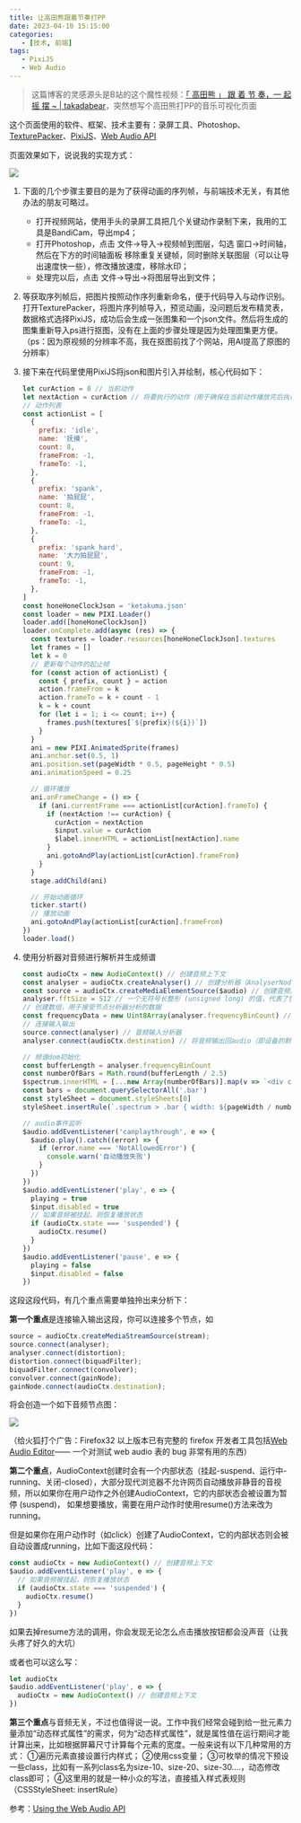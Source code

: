 ```yaml
---
title: 让高田熊跟着节奏打PP
date: 2023-04-10 15:15:00
categories:
   - [技术, 前端]
tags:
   - PixiJS
   - Web Audio
---
```


> 这篇博客的灵感源头是B站的这个魔性视频：[「 高田熊 」 跟 着 节 奏，一 起 摇 摆 ~ | takadabear](https://www.bilibili.com/video/BV1uL411g7Yg)，突然想写个高田熊打PP的音乐可视化页面

这个页面使用的软件、框架、技术主要有：录屏工具、Photoshop、[TexturePacker](https://www.codeandweb.com/texturepacker)、[PixiJS](https://pixijs.com/)、[Web Audio API](https://developer.mozilla.org/en-US/docs/Web/API/Web_Audio_API/Best_practices)
<!-- more -->
页面效果如下，说说我的实现方式：

![](/images/ketakuma.gif)

1. 下面的几个步骤主要目的是为了获得动画的序列帧，与前端技术无关，有其他办法的朋友可略过。
   - 打开视频网站，使用手头的录屏工具把几个关键动作录制下来，我用的工具是BandiCam，导出mp4；
   - 打开Photoshop，点击 文件->导入->视频帧到图层，勾选 窗口->时间轴，然后在下方的时间轴面板 移除重复关键帧，同时删除关联图层（可以让导出速度快一些），修改播放速度，移除水印；
   - 处理完以后，点击 文件->导出->将图层导出到文件；
2. 等获取序列帧后，把图片按照动作序列重新命名，便于代码导入与动作识别。打开TexturePacker，将图片序列帧导入，预览动画，没问题后发布精灵表，数据格式选择PixiJS，成功后会生成一张图集和一个json文件。然后将生成的图集重新导入ps进行抠图，没有在上面的步骤处理是因为处理图集更方便。（ps：因为原视频的分辨率不高，我在抠图前找了个网站，用AI提高了原图的分辨率）
3. 接下来在代码里使用PixiJS将json和图片引入并绘制，核心代码如下：

   ```javascript
   let curAction = 0 // 当前动作
   let nextAction = curAction // 将要执行的动作（用于确保在当前动作播放完后执行）
   // 动作列表
   const actionList = [
     {
       prefix: 'idle',
       name: '抚摸',
       count: 8,
       frameFrom: -1,
       frameTo: -1,
     },
     {
       prefix: 'spank',
       name: '拍屁屁',
       count: 8,
       frameFrom: -1,
       frameTo: -1,
     },
     {
       prefix: 'spank_hard',
       name: '大力拍屁屁',
       count: 9,
       frameFrom: -1,
       frameTo: -1,
     },
   ]
   const honeHoneClockJson = 'ketakuma.json'
   const loader = new PIXI.Loader()
   loader.add([honeHoneClockJson])
   loader.onComplete.add(async (res) => {
     const textures = loader.resources[honeHoneClockJson].textures
     let frames = []
     let k = 0
     // 更新每个动作的起止帧
     for (const action of actionList) {
       const { prefix, count } = action
       action.frameFrom = k
       action.frameTo = k + count - 1
       k = k + count
       for (let i = 1; i <= count; i++) {
         frames.push(textures[`${prefix}(${i})`])
       }
     }
     ani = new PIXI.AnimatedSprite(frames)
     ani.anchor.set(0.5, 1)
     ani.position.set(pageWidth * 0.5, pageHeight * 0.5)
     ani.animationSpeed = 0.25
   
     // 循环播放
     ani.onFrameChange = () => {
       if (ani.currentFrame === actionList[curAction].frameTo) {
         if (nextAction !== curAction) {
           curAction = nextAction
           $input.value = curAction
           $label.innerHTML = actionList[nextAction].name
         }
         ani.gotoAndPlay(actionList[curAction].frameFrom)
       }
     }
     stage.addChild(ani)
   
     // 开始动画循环
     ticker.start()
     // 播放动画
     ani.gotoAndPlay(actionList[curAction].frameFrom)
   })
   loader.load()
   ```

4. 使用分析器对音频进行解析并生成频谱
   ```javascript
   const audioCtx = new AudioContext() // 创建音频上下文
   const analyser = audioCtx.createAnalyser() // 创建分析器（AnalyserNode）节点
   const source = audioCtx.createMediaElementSource($audio) // 创建音频源节点
   analyser.fftSize = 512 // 一个无符号长整形 (unsigned long) 的值，代表了快速傅里叶变换(分析器)的窗口大小
   // 创建数组，用于接受节点分析器分析的数据
   const frequencyData = new Uint8Array(analyser.frequencyBinCount) // 这里并不是声明一个普通数组，而是需要声明一个无符号的八位整数，刚好是一个字节。并且数组长度需要刚好等于频谱图横坐标长度
   // 连接输入输出
   source.connect(analyser) // 音频输入分析器
   analyser.connect(audioCtx.destination) // 将音频输出回audio（即设备的默认输出）
   
   // 频谱dom初始化
   const bufferLength = analyser.frequencyBinCount
   const numberOfBars = Math.round(bufferLength / 2.5)
   $spectrum.innerHTML = [...new Array(numberOfBars)].map(v => `<div class="bar"></div>`).join('')
   const bars = document.querySelectorAll('.bar')
   const styleSheet = document.styleSheets[0]
   styleSheet.insertRule(`.spectrum > .bar { width: ${pageWidth / numberOfBars * 0.6}px }`, styleSheet.cssRules.length)
   
   // audio事件监听
   $audio.addEventListener('canplaythrough', e => {
     $audio.play().catch((error) => {
       if (error.name === 'NotAllowedError') {
         console.warn('自动播放失败')
       }
     })
   })
   $audio.addEventListener('play', e => {
     playing = true
     $input.disabled = true
     // 如果音频被挂起，则恢复播放状态
     if (audioCtx.state === 'suspended') {
       audioCtx.resume()
     }
   })
   $audio.addEventListener('pause', e => {
     playing = false
     $input.disabled = false
   })
   ```

这段这段代码，有几个重点需要单独拎出来分析下：

**第一个重点**是连接输入输出这段，你可以连接多个节点，如
```javascript
source = audioCtx.createMediaStreamSource(stream);
source.connect(analyser);
analyser.connect(distortion);
distortion.connect(biquadFilter);
biquadFilter.connect(convolver);
convolver.connect(gainNode);
gainNode.connect(audioCtx.destination);
```

将会创造一个如下音频节点图：

![](/images/ketakuma-2.png)

（给火狐打个广告：Firefox32 以上版本已有完整的 firefox 开发者工具包括[Web Audio Editor](https://firefox-source-docs.mozilla.org/devtools-user/web_audio_editor/index.html)—— 一个对测试 web audio 表的 bug 非常有用的东西）

**第二个重点**，AudioContext创建时会有一个内部状态（挂起-suspend、运行中-running、关闭-closed），大部分现代浏览器不允许网页自动播放非静音的音视频，所以如果你在用户动作之外创建AudioContext，它的内部状态会被设置为暂停 (suspend)， 如果想要播放，需要在用户动作时使用resume()方法来改为running。

但是如果你在用户动作时（如click）创建了AudioContext，它的内部状态则会被自动设置成running，比如下面这段代码：

```javascript
const audioCtx = new AudioContext() // 创建音频上下文
$audio.addEventListener('play', e => {
  // 如果音频被挂起，则恢复播放状态
  if (audioCtx.state === 'suspended') {
    audioCtx.resume()
  }
})
```

如果去掉resume方法的调用，你会发现无论怎么点击播放按钮都会没声音（让我头疼了好久的大坑）

或者也可以这么写：

```javascript
let audioCtx
$audio.addEventListener('play', e => {
  audioCtx = new AudioContext() // 创建音频上下文
})
```

**第三个重点**与音频无关，不过也值得说一说。工作中我们经常会碰到给一批元素力量添加“动态样式属性”的需求，何为“动态样式属性”，就是属性值在运行期间才能计算出来，比如根据屏幕尺寸计算每个元素的宽度。一般来说有以下几种常用的方式：
①遍历元素直接设置行内样式；
②使用css变量；
③可枚举的情况下预设一些class，比如有一系列class名为size-10、size-20、size-30....，动态修改class即可；
④这里用的就是一种小众的写法，直接插入样式表规则（CSSStyleSheet: insertRule）

参考：[Using the Web Audio API](https://developer.mozilla.org/en-US/docs/Web/API/Web_Audio_API/Using_Web_Audio_API)